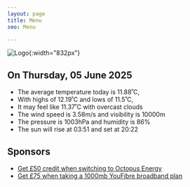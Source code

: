 ```yaml
---
layout: page
title: Menu
seo: Menu

---
```


![Logo](/images/logo.jpg){:width="832px"}

<!-- weather_marker starts -->
## On Thursday, 05 June 2025

- The average temperature today is 11.88˚C,
- With highs of 12.19˚C and lows of 11.5˚C,
- It may feel like 11.37˚C with overcast clouds
- The wind speed is 3.58m/s and visibility is 10000m
- The pressure is 1003hPa and humidity is 86%
- The sun will rise at 03:51 and set at 20:22

<!-- weather_marker ends -->

## Sponsors

- [Get £50 credit when switching to Octopus Energy](https://bit.ly/3oD1nnS)
- [Get £75 when taking a 1000mb YouFibre broadband plan](https://aklam.io/91zWhU?)
